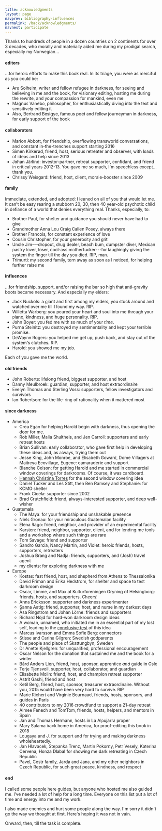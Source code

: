 ```yaml
---
title: acknowledgments
layout: page
navprev: bibliography-influences
permalink: /back/acknowledgments/
navnext: participate
---
```


Thanks to hundreds of people in a dozen countries on 2 continents for over 3 decades, who morally and materially aided me during my prodigal search, especially my Norwegian...

#### editors

...for heroic efforts to make this book real. In its triage, you were as merciful as you could be:

- Are Solheim, writer and fellow refugee in darkness, for seeing and believing in me and the book, for visionary editing, hosting me during the rewrite, and your compassion for mankind, even me
- Magnus Vanebo, philosopher, for enthusiastically diving into the text and sensitively editing it
- Also, Bertrand Besigye, famous poet and fellow journeyman in darkness, for early support of the book

#### collaborators


- Marion Abbott, for friendship, overflowing transworld conversations, and constant in-the-trenches support starting 2016
- Simen Kirkerød, friend, host, serious retreater and observer, with loads of ideas and help since 2013
- Johan J&auml;rlind: investor-partner, retreat supporter, confidant, and friend in critical years 2012-13. You gave me so much, I'm speechless except... thank you.
- Chrissy Weisgard: friend, host, client, morale-booster since 2009

#### family

Immediate, extended, and adopted: I leaned on all of you that would let me. It can't be easy rearing a stubborn 20, 30, then 40 year-old psychotic child in defiance of a world that denies everything real. Thanks, especially, to:

- Brother Paul, for shelter and guidance you should never have had to give
- Grandmother Anna Lou Craig Callen Posey, always there
- Brother Francois, for constant experience of love
- Cousin Christopher, for your generosity and grit
- Uncle Jim---dropout, drug dealer, beach bum, dumpster diver, Mexican pastry lover, loser, cool-ass motherfucker---for laughingly giving the system the finger till the day you died. RIP, man.
- Trimurti: my second family, torn away as soon as I noticed, for helping further raise me

#### influences

...for friendship, support, and/or raising the bar so high that anti-gravity boots became necessary. And especially my elders: 

- Jack Nuckols: a giant and first among my elders, you stuck around and watched over me till I found my way. RIP.
- Willetta Warberg: you poured your heart and soul into me through your piano, kindness, and huge personality. RIP.
- John Boyer: you fed me with so much of your _time_.
- Purna Steinitz: you destroyed my sentimentality and kept your terrible promise.
- DeWaynn Rogers: you helped me get up, push back, and stay out of the system's clutches. RIP.
- Harold: you showed me my job.

Each of you gave me the world.

#### old friends

- John Roberts: lifelong friend, biggest supporter, and host
- Danny Meulbroek: guardian, supporter, and host extraordinaire 
- Evelyn Thomas and Sterling Voss: supporters, fellow investigators and survivors 
- Ian Robertson: for the life-ring of rationality when it mattered most

#### since darkness

- America
	- Crea Egan for helping Harold begin with darkness, thus opening the door for me.
	- Rob Miller, Malia Shultheis, and Jen Carroll: supporters and early retreat hosts
	- Brian Sullivan: early collaborator, who gave first help in developing these ideas and, as always, trying them out
	- Jesse King, John Monroe, and Elisabeth Goward, Dome Villagers at Maitreya Ecovillage, Eugene: camaraderie and support
	- Blanche Colson: for getting Harold and me started in commercial window coverings for darkrooms. Of course, it was cardboard.
	- [Hannah Christina Torres](https://hannahtorres.massagetherapy.com) for the second window covering idea
	- Daniel Tucker and Les Stitt, then Ben Ramsey and Stephanie: for KCMO shelter
	- Frank Cicela: supporter since 2002
	- Brad Crutchfield: friend, always-interested supporter, and deep well-wisher
- Guatemala
	- The Maya: for your friendship and unshakable presence
	- Niels Gronau: for your miraculous Guatemalan facility
	- Elena Rago: friend, neighbor, and provider of an experimental facility
	- Karsten: friend, neighbor, supporter, client, and for lending me tools and a workshop where such things are rare
	- Tom Savage: friend and supporter
	- Sandro Garcia, Nancy Martin, and Violet: heroic friends, hosts, supporters, retreaters
	- Joshua Brang and Nadja: friends, supporters, and (Josh) travel agent
	- my clients: for exploring darkness with me
- Europe
	- Kostas: fast friend, host, and shepherd from Athens to Thessalonika
	- David Friman and Erika Hedstrom, for shelter and space to test darkroom design
	- Oscar, Limme, and Max at Kulturforeningen Gryning of Helsingborg: friends, hosts, and supporters. Cheers!
	- Anna Ericksson: supporter and darkness experimenter
	- Sanna Aatig: friend, supporter, host, and nurse in my darkest days
	- &Aring;sa Ringstrom and Johan L&ouml;rne: friends and supporters
	- Richard N&ouml;jd for hard-won darkroom design ideas
	- A woman, unnamed, who initiated me in an essential part of my lost self, leading to the [conclusive test](/report/2x3-day/) of this idea
	- Marcus Ivarsson and Emma Sofie Berg: connectors
	- Stisse and Carina Gilgren: Swedish godparents
	- The people and place of Skattungbyn, Sweden 
	- Dr Anette Kjellgren: for unqualified, professional encouragement
	- Oscar Nelson for the donation that sustained me and the book for a winter
	- B&aring;rd Anders Lien, friend, host, sponsor, apprentice _and_ guide in Oslo
	- Terje Tjensvoll, supporter, host, collaborator, and guardian
	- Elisabette Molin: friend, host, and champion retreat supporter
	- Astrit Gashi, friend and host
	- Ketil Berg, friend, host, sponsor, treasurer extraordinaire. Without you, 2015 would have been very hard to survive. RIP
	- Marie Richert and Virginie Bournaud, friends, hosts, sponsors, and guides in Paris
	- 40 contributors to my 2016 crowdfund to support a 21-day retreat
	- Aimee Fenech and TomTom, friends, hosts, helpers, and mentors in Spain
	- Jan and Thomas Hermann, hosts in La Alpujarra proper 
	- Mary Salama back home in America, for proof-editing this book in 2018
	- Lougaya and J. for support and for trying and making darkness wholeheartedly.
	- Jan Hlavacek, Stepanka Trenz, Martin Pokorny, Petr Vesely, Katerina Cervena, Honza Dlabal for showing me dark retreating in Czech Republic
	- Pavel, Cestr family, Jarda and Jana, and my other neighbors in Czech Republic, for such great peace, kindness, and respect

#### end

I called some people here guides, but anyone who hosted me also guided me. I've needed a lot of help for a long time. Everyone on this list put a lot of time and energy into me and my work.

I also made enemies and hurt some people along the way. I'm sorry it didn't go the way we thought at first. Here's hoping it was not in vain.

Onward, then, till the task is complete.
